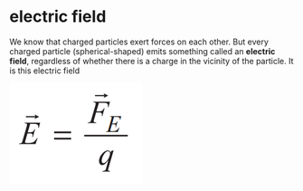 # electric field

We know that charged particles exert forces on each other. But every charged particle (spherical-shaped) emits something called an **electric field**, regardless of whether there is a charge in the vicinity of the particle. It is this electric field&#x20;

![equation for electric field](<../../.gitbook/assets/image (23).png>)

